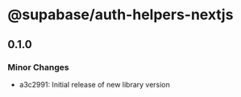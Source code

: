 # @supabase/auth-helpers-nextjs

## 0.1.0

### Minor Changes

- a3c2991: Initial release of new library version
